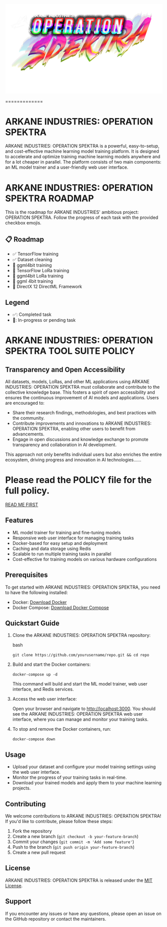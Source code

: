 <img src="./operation-spectra.png"/>

=============

ARKANE INDUSTRIES: OPERATION SPEKTRA
==========

ARKANE INDUSTRIES: OPERATION SPEKTRA is a powerful, easy-to-setup, and cost-effective machine learning model training platform. It is designed to accelerate and optimize training machine learning models anywhere and for a lot cheaper in parallel. The platform consists of two main components: an ML model trainer and a user-friendly web user interface.


ARKANE INDUSTRIES: OPERATION SPEKTRA ROADMAP
============================================

This is the roadmap for ARKANE INDUSTRIES' ambitious project: OPERATION SPEKTRA. Follow the progress of each task with the provided checkbox emojis.

📋 Roadmap
----------

*    ✅ TensorFlow training
*    ✅ Dataset cleaning
*    🔲 ggml4bit training
*    🔲 TensorFlow LoRa training
*    🔲 ggml4bit LoRa training
*    🔲 ggml 4bit training
*    🔲 DirectX 12 DirectML Framework

Legend
------

*   ✅: Completed task
*   🔲: In-progress or pending task

ARKANE INDUSTRIES: OPERATION SPEKTRA TOOL SUITE POLICY
=====================================================
## Transparency and Open Accessibility

All datasets, models, LoRas, and other ML applications using ARKANE INDUSTRIES: OPERATION SPEKTRA must collaborate and contribute to the collective knowledge base. This fosters a spirit of open accessibility and ensures the continuous improvement of AI models and applications. Users are encouraged to:

*   Share their research findings, methodologies, and best practices with the community.
*   Contribute improvements and innovations to ARKANE INDUSTRIES: OPERATION SPEKTRA, enabling other users to benefit from advancements.
*   Engage in open discussions and knowledge exchange to promote transparency and collaboration in AI development.

This approach not only benefits individual users but also enriches the entire ecosystem, driving progress and innovation in AI technologies......

# Please read the POLICY file for the full policy.
<a href="./POLICY.MD">READ ME FIRST</a>

Features
--------

*   ML model trainer for training and fine-tuning models
*   Responsive web user interface for managing training tasks
*   Docker-based for easy setup and deployment
*   Caching and data storage using Redis
*   Scalable to run multiple training tasks in parallel
*   Cost-effective for training models on various hardware configurations

Prerequisites
-------------

To get started with ARKANE INDUSTRIES: OPERATION SPEKTRA, you need to have the following installed:

*   Docker: [Download Docker](https://www.docker.com/get-started)
*   Docker Compose: [Download Docker Compose](https://docs.docker.com/compose/install/)

Quickstart Guide
----------------

1.  Clone the ARKANE INDUSTRIES: OPERATION SPEKTRA repository:

    bash

    `git clone https://github.com/yourusername/repo.git && cd repo`

2.  Build and start the Docker containers:



    `docker-compose up -d`

    This command will build and start the ML model trainer, web user interface, and Redis services.

3.  Access the web user interface:

    Open your browser and navigate to [http://localhost:3000](http://localhost:3000). You should see the ARKANE INDUSTRIES: OPERATION SPEKTRA web user interface, where you can manage and monitor your training tasks.

4.  To stop and remove the Docker containers, run:



    `docker-compose down`


Usage
-----

*   Upload your dataset and configure your model training settings using the web user interface.
*   Monitor the progress of your training tasks in real-time.
*   Download your trained models and apply them to your machine learning projects.

Contributing
------------

We welcome contributions to ARKANE INDUSTRIES: OPERATION SPEKTRA! If you'd like to contribute, please follow these steps:

1.  Fork the repository
2.  Create a new branch (`git checkout -b your-feature-branch`)
3.  Commit your changes (`git commit -m 'Add some feature'`)
4.  Push to the branch (`git push origin your-feature-branch`)
5.  Create a new pull request

License
-------

ARKANE INDUSTRIES: OPERATION SPEKTRA is released under the [MIT License](LICENSE).

Support
-------

If you encounter any issues or have any questions, please open an issue on the GitHub repository or contact the maintainers.
